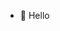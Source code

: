 - 👋 Hello

<!---
maksim-plysheuski/maksim-plysheuski is a ✨ special ✨ repository because its `README.md` (this file) appears on your GitHub profile.
You can click the Preview link to take a look at your changes.
--->
